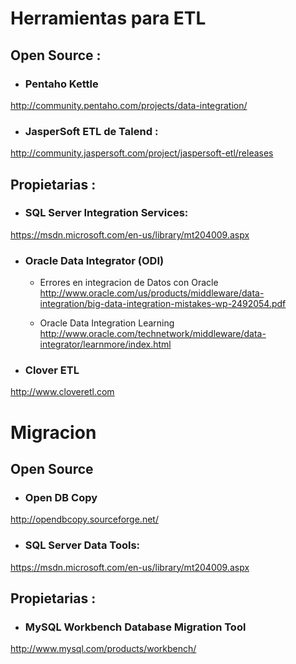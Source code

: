 # **Herramientas para ETL**

## **Open Source :** 

* ### Pentaho Kettle

http://community.pentaho.com/projects/data-integration/

* ### JasperSoft ETL de Talend :

http://community.jaspersoft.com/project/jaspersoft-etl/releases

## **Propietarias :**

* ### SQL Server Integration Services:

https://msdn.microsoft.com/en-us/library/mt204009.aspx

* ### Oracle Data Integrator (ODI)

	* Errores en integracion de Datos con Oracle 
	http://www.oracle.com/us/products/middleware/data-integration/big-data-integration-mistakes-wp-2492054.pdf

	* Oracle Data Integration Learning
	http://www.oracle.com/technetwork/middleware/data-integrator/learnmore/index.html

* ### Clover ETL

http://www.cloveretl.com


# **Migracion**

## **Open Source**

* ### Open DB Copy
http://opendbcopy.sourceforge.net/

* ### SQL Server Data Tools:

https://msdn.microsoft.com/en-us/library/mt204009.aspx

## **Propietarias :**

* ### MySQL Workbench Database Migration Tool

http://www.mysql.com/products/workbench/




